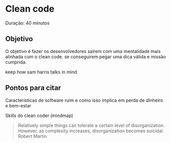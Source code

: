# Clean code

Duração: 40 minutos

## Objetivo

O objetivo é fazer os desenvolvedores saírem com uma mentalidade mais alinhada com o clean code. se conseguirem pegar uma dica válida e missão cumprida.

keep how sam harris talks in mind

## Pontos para citar

Características de software ruim e como isso implica em perda de
dinheiro e bem-estar

Skills do clean coder (mindmap)


> Relatively simple things can tolerate a certain level of
disorganization. However, as complexity increases, disorganization
becomes suicidal.  Robert Martin


